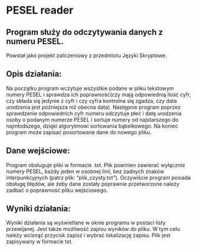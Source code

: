 # PESEL reader
## Program służy do odczytywania danych z numeru PESEL.
Powstał jako projekt zaliczeniowy z przedmiotu Języki Skryptowe.

## Opis działania:
Na początku program wczytuje wszystkie podane w pliku tekstowym numery PESEL i sprawdza ich poprawność(czy mają odpowiednią ilość cyfr, czy składa się jedynie z cyfr i czy cyfra kontrolna się zgadza, czy data urodzenia jest późniejsza niż obecna data). Następnie program poprzez sprawdzenie odpowiednich cyfr numeru odczytuje płeć i datę urodzenia osoby o podanym numerze PESEL i sortuje numery od najstarszego do najmłodszego, dzięki algorytmowi sortowania bąbelkowego. Na koniec program może zapisać posortowane dane do nowego pliku.

## Dane wejściowe:
Program obsługuje pliki w formacie .txt. Plik powinien zawierać wyłącznie numery PESEL, każdy jeden w osobnej linii, bez żadnych znaków interpunkcyjnych (patrz plik: “plik_czysty.txt”). Oczywiście program posiada obsługę błędów, ale żeby dane zostały poprawnie przetworzone należy zadbać o poprawność pliku wejściowego.

## Wyniki działania: 
Wyniki działania są wyświetlane w oknie programu w postaci listy przewijanej. Jest także możliwość zapisu wyników do pliku. W tym celu należy wcisnąć przycisk zapisz i wybrać lokalizację zapisu. Plik jest zapisywany w formacie txt.

